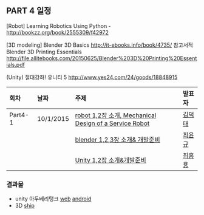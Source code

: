 ## PART 4 일정
[Robot] Learning Robotics Using Python - http://bookzz.org/book/2555309/f42972

[3D modeling] Blender 3D Basics http://it-ebooks.info/book/4735/
참고서적 Blender 3D Printing Essentials http://file.allitebooks.com/20150625/Blender%203D%20Printing%20Essentials.pdf

(Unity) 절대강좌! 유니티 5 http://www.yes24.com/24/goods/18848915

|회차	    |날짜	   |주제	                                                    |발표자	|
|:---	    |:---	   |:---	                                                    |:---	|
|Part4-1    |10/1/2015  |[robot 1,2장 소개, Mechanical Design of a Service Robot](/doc/part4/d01.md) |[김덕태](https://www.facebook.com/deogtae)  |
|            |           |[blender 1,2,3장 소개& 개발준비](/doc/part4/d01.md) |[최윤규](https://www.facebook.com/yunkyu.choi.56)  |
|            |           |[Unity 1,2장 소개&개발준비](/doc/part4/d01.md)  |[최홍용](https://www.facebook.com/profile.php?id=100000171922391)  |

### 결과물
- unity 아두베리탱크 [web](arduberryspin.github.io/doc/part4/unity/tank_web.html)  [android](https://play.google.com/store/apps/details?id=com.dubu.unity.tank)
- 3D [ship](http://www.thingiverse.com/thing:1039552)